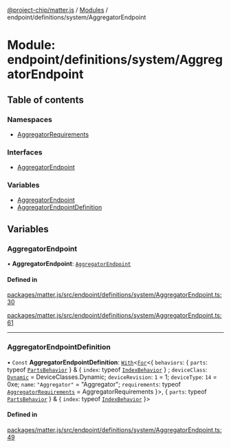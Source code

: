 [@project-chip/matter.js](../README.md) / [Modules](../modules.md) / endpoint/definitions/system/AggregatorEndpoint

# Module: endpoint/definitions/system/AggregatorEndpoint

## Table of contents

### Namespaces

- [AggregatorRequirements](endpoint_definitions_system_AggregatorEndpoint.AggregatorRequirements.md)

### Interfaces

- [AggregatorEndpoint](../interfaces/endpoint_definitions_system_AggregatorEndpoint.AggregatorEndpoint.md)

### Variables

- [AggregatorEndpoint](endpoint_definitions_system_AggregatorEndpoint.md#aggregatorendpoint)
- [AggregatorEndpointDefinition](endpoint_definitions_system_AggregatorEndpoint.md#aggregatorendpointdefinition)

## Variables

### AggregatorEndpoint

• **AggregatorEndpoint**: [`AggregatorEndpoint`](../interfaces/endpoint_definitions_system_AggregatorEndpoint.AggregatorEndpoint.md)

#### Defined in

[packages/matter.js/src/endpoint/definitions/system/AggregatorEndpoint.ts:30](https://github.com/project-chip/matter.js/blob/904d0c9b952b91f28a21803759c5e5c66ee4d272/packages/matter.js/src/endpoint/definitions/system/AggregatorEndpoint.ts#L30)

[packages/matter.js/src/endpoint/definitions/system/AggregatorEndpoint.ts:61](https://github.com/project-chip/matter.js/blob/904d0c9b952b91f28a21803759c5e5c66ee4d272/packages/matter.js/src/endpoint/definitions/system/AggregatorEndpoint.ts#L61)

___

### AggregatorEndpointDefinition

• `Const` **AggregatorEndpointDefinition**: [`With`](node_export._internal_.md#with)\<[`For`](behavior_cluster_export._internal_.EndpointType.md#for)\<\{ `behaviors`: \{ `parts`: typeof [`PartsBehavior`](../classes/node_export._internal_.PartsBehavior.md)  } & \{ `index`: typeof [`IndexBehavior`](node_export._internal_.IndexBehavior.md)  } ; `deviceClass`: [`Dynamic`](../enums/device_export.DeviceClasses.md#dynamic) = DeviceClasses.Dynamic; `deviceRevision`: ``1`` = 1; `deviceType`: ``14`` = 0xe; `name`: ``"Aggregator"`` = "Aggregator"; `requirements`: typeof [`AggregatorRequirements`](endpoint_definitions_system_AggregatorEndpoint.AggregatorRequirements.md) = AggregatorRequirements }\>, \{ `parts`: typeof [`PartsBehavior`](../classes/node_export._internal_.PartsBehavior.md)  } & \{ `index`: typeof [`IndexBehavior`](node_export._internal_.IndexBehavior.md)  }\>

#### Defined in

[packages/matter.js/src/endpoint/definitions/system/AggregatorEndpoint.ts:49](https://github.com/project-chip/matter.js/blob/904d0c9b952b91f28a21803759c5e5c66ee4d272/packages/matter.js/src/endpoint/definitions/system/AggregatorEndpoint.ts#L49)
